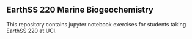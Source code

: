 ## EarthSS 220 Marine Biogeochemistry

This repository contains jupyter notebook exercises for students taking EarthSS 220 at UCI.
